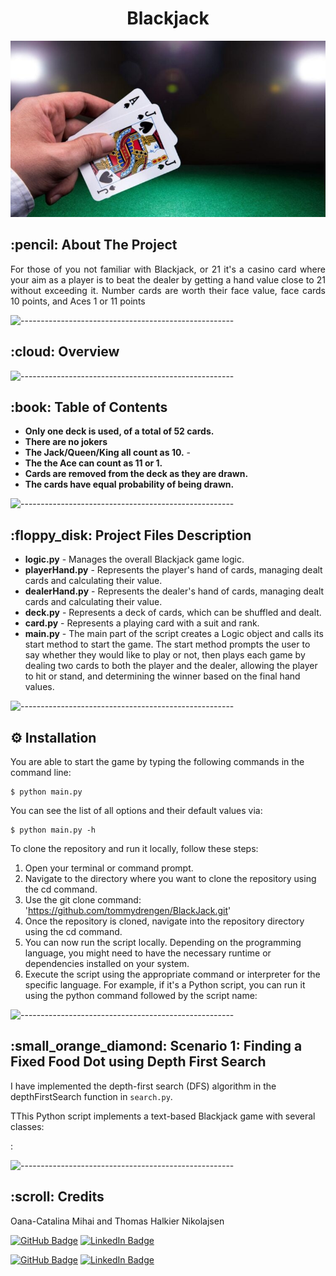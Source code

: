</p>
<h1 align="center"> Blackjack </h1>

<p align="center"> 
  <img src="blackjack.jpg" alt="Animated gif pacman game" height="282px" width="637">
</p>


<!-- ABOUT THE PROJECT -->
<h2 id="about-the-project"> :pencil: About The Project</h2>

<p align="justify"> 
  For those of you not familiar with Blackjack, or 21 it's a casino card where your aim as a player is to beat the dealer by getting a hand value close to 21 without exceeding it. Number cards are worth their face value, face cards 10 points, and Aces 1 or 11 points

</p>

![-----------------------------------------------------](https://raw.githubusercontent.com/andreasbm/readme/master/assets/lines/rainbow.png)

<!-- OVERVIEW -->
<h2 id="overview"> :cloud: Overview</h2>

<p align="justify"> 

  ![-----------------------------------------------------](https://raw.githubusercontent.com/andreasbm/readme/master/assets/lines/rainbow.png)

<!--   The house rules for this Blackjack project are: -->
<h2 id="table-of-contents"> :book: Table of Contents</h2>

<ul>
  <li><b>Only one deck is used, of a total of 52 cards. </b> 
  <li><b>There are no jokers</b> 
  <li><b>The Jack/Queen/King all count as 10.</b> - 
  <li><b>The the Ace can count as 11 or 1.</b> 
  <li><b>Cards are removed from the deck as they are drawn.</b> 
  <li><b>The cards have equal probability of being drawn.</b> 
</ul>




</p>

![-----------------------------------------------------](https://raw.githubusercontent.com/andreasbm/readme/master/assets/lines/rainbow.png)

<!-- PROJECT FILES DESCRIPTION -->
<h2 id="project-files-description"> :floppy_disk: Project Files Description</h2>

<ul>
  <li><b>logic.py</b> - Manages the overall Blackjack game logic.</li>
  <li><b>playerHand.py</b> - Represents the player's hand of cards, managing dealt cards and calculating their value.</li>
  <li><b>dealerHand.py</b> - Represents the dealer's hand of cards, managing dealt cards and calculating their value.</li>
  <li><b>deck.py</b> - Represents a deck of cards, which can be shuffled and dealt.</li>
  <li><b>card.py</b> - Represents a playing card with a suit and rank.</li>
  <li><b>main.py</b> - The main part of the script creates a Logic object and calls its start method to start the game. The start method prompts the user to say whether they would like to play or not, then plays each game by dealing two cards to both the player and the dealer, allowing the player to hit or stand, and determining the winner based on the final hand values.</li>

</ul>

![-----------------------------------------------------](https://raw.githubusercontent.com/andreasbm/readme/master/assets/lines/rainbow.png)

## ⚙️ Installation

<p>You are able to start the game by typing the following commands in the command line:</p>
<pre><code>$ python main.py</code></pre>

<p>You can see the list of all options and their default values via:</p>
<pre><code>$ python main.py -h</code></pre>


To clone the repository and run it locally, follow these steps:
1) Open your terminal or command prompt. <br>
2) Navigate to the directory where you want to clone the repository using the cd command. <br> 
3) Use the git clone command:<br>
'https://github.com/tommydrengen/BlackJack.git'
4) Once the repository is cloned, navigate into the repository directory using the cd command. <br>
5) You can now run the script locally. Depending on the programming language, you might need to have the necessary runtime or dependencies installed on your system. <br>
6) Execute the script using the appropriate command or interpreter for the specific language. For example, if it's a Python script, you can run it using the python command followed by the script name:

![-----------------------------------------------------](https://raw.githubusercontent.com/andreasbm/readme/master/assets/lines/rainbow.png)

<!-- MORE INFO -->
<h2 id="scenario1"> :small_orange_diamond: Scenario 1: Finding a Fixed Food Dot using Depth First Search</h2>

<p>I have implemented the depth-first search (DFS) algorithm in the depthFirstSearch function in <code>search.py</code>.</p>
<p>TThis Python script implements a text-based Blackjack game with several classes:


:</p>


![-----------------------------------------------------](https://raw.githubusercontent.com/andreasbm/readme/master/assets/lines/rainbow.png)

<!-- CREDITS -->
<h2 id="credits"> :scroll: Credits</h2>

Oana-Catalina Mihai and Thomas Halkier Nikolajsen

[![GitHub Badge](https://img.shields.io/badge/GitHub-100000?style=for-the-badge&logo=github&logoColor=white)](https://github.com/Catalina-Mihai)
[![LinkedIn Badge](https://img.shields.io/badge/LinkedIn-0077B5?style=for-the-badge&logo=linkedin&logoColor=white)](https://www.linkedin.com/in/catalina-oana-m/)

[![GitHub Badge](https://img.shields.io/badge/GitHub-100000?style=for-the-badge&logo=github&logoColor=white)](https://github.com/tommydrengen/)
[![LinkedIn Badge](https://img.shields.io/badge/LinkedIn-0077B5?style=for-the-badge&logo=linkedin&logoColor=white)](https://www.linkedin.com/in/thomas-halkier-nicolajsen-60b7a4126/)
